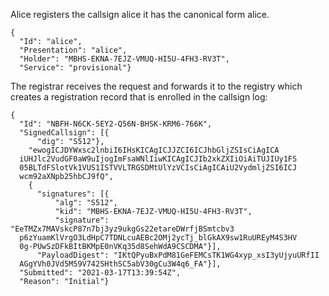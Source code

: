 
Alice registers the callsign alice it has the canonical form
alice.

~~~~
{
  "Id": "alice",
  "Presentation": "alice",
  "Holder": "MBHS-EKNA-7EJZ-VMUQ-HI5U-4FH3-RV3T",
  "Service": "provisional"}
~~~~

The registrar receives the request and forwards it to the registry which creates a 
registration record that is enrolled in the callsign log:


~~~~
{
  "Id": "NBFH-N6CK-5EY2-Q56N-BHSK-KRM6-766K",
  "SignedCallsign": [{
      "dig": "S512"},
    "ewogICJDYWxsc2lnbiI6IHsKICAgICJJZCI6ICJhbGljZSIsCiAgICA
  iUHJlc2VudGF0aW9uIjogImFsaWNlIiwKICAgICJIb2xkZXIiOiAiTUJIUy1FS
  05BLTdFSlotVk1VUS1ISTVVLTRGSDMtUlYzVCIsCiAgICAiU2VydmljZSI6ICJ
  wcm92aXNpb25hbCJ9fQ",
    {
      "signatures": [{
          "alg": "S512",
          "kid": "MBHS-EKNA-7EJZ-VMUQ-HI5U-4FH3-RV3T",
          "signature": "EeTMZx7MAVskcP87n7bj3yz9ukgGs22etareDWrfjBSmtcbv3
  p6zYuamKlVrgO3LdHpC7TDNLcuAEBc2OMj2ycTj_blGkAX9sw1RuUREyM4S3HV
  0g-PUwSzDFkBItBKMpE0nVKq35d8SehWdA9CSCDMA"}],
      "PayloadDigest": "IKtQPyuBxPdM81GeFEMCsTK1WG4xyp_xsI3yUjyuURfII
  AGgYVh0JVd5M59V742SHthSC5abV30gCu3W4q6_FA"}],
  "Submitted": "2021-03-17T13:39:54Z",
  "Reason": "Initial"}
~~~~
